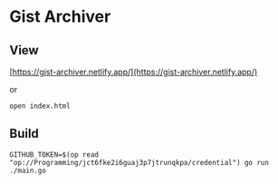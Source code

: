 # Gist Archiver

## View

[https://gist-archiver.netlify.app/](https://gist-archiver.netlify.app/)

or

```shell
open index.html
```

## Build

```shell
GITHUB_TOKEN=$(op read "op://Programming/jct6fke2i6guaj3p7jtrunqkpa/credential") go run ./main.go
```
